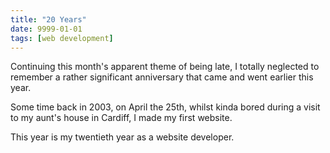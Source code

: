 ```yaml
---
title: "20 Years"
date: 9999-01-01
tags: [web development]
---
```


Continuing this month's apparent theme of being late, I totally neglected to remember a rather significant anniversary that came and went earlier this year.

Some time back in 2003, on April the 25th, whilst kinda bored during a visit to my aunt's house in Cardiff, I made my first website.

This year is my twentieth year as a website developer.
